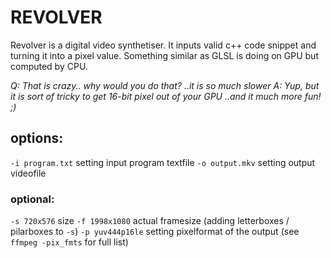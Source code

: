 # REVOLVER

Revolver is a digital video synthetiser. It inputs valid c++ code snippet and turning it into a pixel value. Something similar as GLSL is doing on GPU but computed by CPU. 

_Q: That is crazy.. why would you do that? ..it is so much slower_
_A: Yup, but it is sort of tricky to get 16-bit pixel out of your GPU ..and it much more fun! ;)_

## options:

  ```-i program.txt``` setting input program textfile
  ```-o output.mkv``` setting output videofile

### optional:

  ```-s 720x576``` size
  ```-f 1998x1080``` actual framesize (adding letterboxes / pilarboxes to ```-s```)
  ```-p yuv444p16le``` setting pixelformat of the output (see ```ffmpeg -pix_fmts``` for full list)
